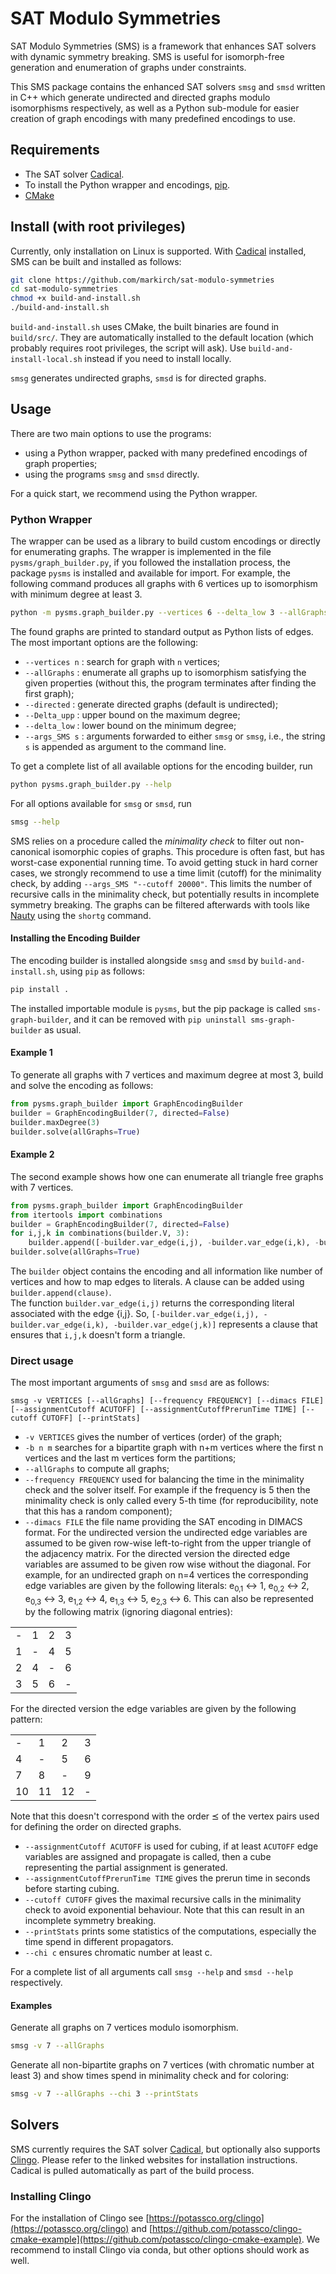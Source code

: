 # SAT Modulo Symmetries

SAT Modulo Symmetries (SMS) is a framework that enhances SAT solvers with dynamic symmetry breaking. SMS is useful for isomorph-free generation and enumeration of graphs under constraints.

This SMS package contains the enhanced SAT solvers `smsg` and `smsd` written in C++ which generate undirected and directed graphs modulo isomorphisms respectively, as well as a Python sub-module for easier creation of graph encodings with many predefined encodings to use.


## Requirements

- The SAT solver [Cadical](https://github.com/arminbiere/cadical).
- To install the Python wrapper and encodings, [pip](https://pypi.org/project/pip).
- [CMake](https://cmake.org)

## Install (with root privileges)

Currently, only installation on Linux is supported.
With [Cadical](https://github.com/arminbiere/cadical) installed, SMS can be built and installed as follows: <!---CMake in the usual way, by executing the following commands: -->

```bash
git clone https://github.com/markirch/sat-modulo-symmetries
cd sat-modulo-symmetries
chmod +x build-and-install.sh
./build-and-install.sh
```

`build-and-install.sh` uses CMake, the built binaries are found in `build/src/`.
They are automatically installed to the default location (which probably requires root privileges, the script will ask).
Use `build-and-install-local.sh` instead if you need to install locally.

`smsg` generates undirected graphs, `smsd` is for directed graphs.


## Usage

There are two main options to use the programs:

- using a Python wrapper, packed with many predefined encodings of graph properties;
- using the programs `smsg` and `smsd` directly.

For a quick start, we recommend using the Python wrapper.


### Python Wrapper

The wrapper can be used as a library to build custom encodings or directly for enumerating graphs.
The wrapper is implemented in the file `pysms/graph_builder.py`, if you followed the installation process, the package `pysms` is installed and available for import. 
For example, the following command produces all graphs with 6 vertices up to isomorphism with minimum degree at least 3.

```bash
python -m pysms.graph_builder.py --vertices 6 --delta_low 3 --allGraphs
``` 

The found graphs are printed to standard output as Python lists of edges. The most important options are the following:

- `--vertices n` : search for graph with `n` vertices;
- `--allGraphs` : enumerate all graphs up to isomorphism satisfying the given properties (without this, the program terminates after finding the first graph);
- `--directed` : generate directed graphs (default is undirected);
- `--Delta_upp` : upper bound on the maximum degree;
- `--delta_low` : lower bound on the minimum degree;
- `--args_SMS s` : arguments forwarded to either `smsg` or `smsg`, i.e., the string `s` is appended as argument to the command line.

To get a complete list of all available options for the encoding builder, run 

```bash
python pysms.graph_builder.py --help
```

For all options available for `smsg` or `smsd`, run

```bash
smsg --help
```

SMS relies on a procedure called the _minimality check_ to filter out non-canonical isomorphic copies of graphs.
This procedure is often fast, but has worst-case exponential running time.
To avoid getting stuck in hard corner cases, we strongly recommend to use a time limit (cutoff) for the minimality check, by adding `--args_SMS "--cutoff 20000"`.
This limits the number of recursive calls in the minimality check, but potentially results in incomplete symmetry breaking.
The graphs can be filtered afterwards with tools like [Nauty](https://pallini.di.uniroma1.it/) using the `shortg` command.


#### Installing the Encoding Builder

The encoding builder is installed alongside `smsg` and `smsd` by `build-and-install.sh`, using `pip` as follows: 
```bash
pip install .
```
The installed importable module is `pysms`, but the pip package is called `sms-graph-builder`, and it can be removed with `pip uninstall sms-graph-builder` as usual.

#### Example 1

To generate all graphs with 7 vertices and maximum degree at most 3, build and solve the encoding as follows:

```python
from pysms.graph_builder import GraphEncodingBuilder
builder = GraphEncodingBuilder(7, directed=False)
builder.maxDegree(3)
builder.solve(allGraphs=True)
```

#### Example 2

The second example shows how one can enumerate all triangle free graphs with 7 vertices.

```python
from pysms.graph_builder import GraphEncodingBuilder
from itertools import combinations
builder = GraphEncodingBuilder(7, directed=False)
for i,j,k in combinations(builder.V, 3):
    builder.append([-builder.var_edge(i,j), -builder.var_edge(i,k), -builder.var_edge(j,k)])
builder.solve(allGraphs=True)
```

The `builder` object contains the encoding and all information like number of vertices and how to map edges to literals. 
A clause can be added using `builder.append(clause)`.  
The function `builder.var_edge(i,j)` returns the corresponding literal associated with the edge {i,j}.
So, `[-builder.var_edge(i,j), -builder.var_edge(i,k), -builder.var_edge(j,k)]` represents a clause that ensures that `i,j,k` doesn't form a triangle.

### Direct usage

The most important arguments of `smsg` and `smsd` are as follows:

`smsg -v VERTICES [--allGraphs] [--frequency FREQUENCY] [--dimacs FILE] [--assignmentCutoff ACUTOFF] [--assignmentCutoffPrerunTime TIME] [--cutoff CUTOFF] [--printStats]`

- `-v VERTICES` gives the number of vertices (order) of the graph;
- `-b n m` searches for a bipartite graph with n+m vertices where the first n vertices and the last m vertices form the partitions;
- `--allGraphs` to compute all graphs;
- `--frequency FREQUENCY` used for balancing the time in the minimality check and the solver itself. For example if the frequency is 5 then the minimality check is only called every 5-th time (for reproducibility, note that this has a random component);
- `--dimacs FILE` the file name providing the SAT encoding in DIMACS format. For the undirected version the undirected edge variables are assumed to be given row-wise left-to-right from the upper triangle of the adjacency matrix. For the directed version the directed edge variables are assumed to be given row wise without the diagonal. For example, for an undirected graph on n=4 vertices the corresponding edge variables are given by the following literals: e<sub>0,1</sub> &harr; 1, e<sub>0,2</sub> &harr; 2, e<sub>0,3</sub> &harr; 3, e<sub>1,2</sub> &harr; 4, e<sub>1,3</sub> &harr; 5, e<sub>2,3</sub> &harr; 6. This can also be represented by the following matrix (ignoring diagonal entries):

| | | | |
|---|---|---|---|
| - | 1 | 2 | 3 |
| 1 | - | 4 | 5 |
| 2 | 4 | - | 6 |
| 3 | 5 | 6 | - |

For the directed version the edge variables are given by the following pattern:

| | | | |
|---|---|---|---|
|  - |  1 |  2 |  3 |
|  4 |  - |  5 |  6 |
|  7 |  8 |  - |  9 |
| 10 | 11 | 12 |  - |

Note that this doesn't correspond with the order &preceq; of the vertex pairs used for defining the order on directed graphs.

- `--assignmentCutoff ACUTOFF` is used for cubing, if at least `ACUTOFF` edge variables are assigned and propagate is called, then a cube representing the partial assignment is generated.
- `--assignmentCutoffPrerunTime TIME` gives the prerun time in seconds before starting cubing.
- `--cutoff CUTOFF` gives the maximal recursive calls in the minimality check to avoid exponential behaviour. Note that this can result in an incomplete symmetry breaking.
- `--printStats` prints some statistics of the computations, especially the time spend in different propagators.
- `--chi c` ensures chromatic number at least c.

For a complete list of all arguments call `smsg --help` and `smsd --help` respectively.

#### Examples

Generate all graphs on 7 vertices modulo isomorphism.

```bash
smsg -v 7 --allGraphs
```

Generate all non-bipartite graphs on 7 vertices (with chromatic number at least 3) and show times spend in minimality check and for coloring:

```bash
smsg -v 7 --allGraphs --chi 3 --printStats
```

## Solvers

SMS currently requires the SAT solver [Cadical](https://github.com/arminbiere/cadical), but optionally also supports [Clingo](https://potassco.org/clingo). Please refer to the linked websites for installation instructions.
Cadical is pulled automatically as part of the build process.

### Installing Clingo

For the installation of Clingo see [https://potassco.org/clingo](https://potassco.org/clingo) and [https://github.com/potassco/clingo-cmake-example](https://github.com/potassco/clingo-cmake-example).
We recommend to install Clingo via conda, but other options should work as well.
